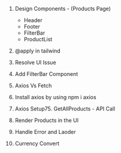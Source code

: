 1. Design Components -
(Products Page)
    - Header
    - Footer
    - FilterBar
    - ProductList


1. @apply in tailwind
2. Resolve UI Issue
3. Add FilterBar Component
4. Axios Vs Fetch
5. Install axios by using npm i axios
6. Axios Setup75. GetAllProducts - API Call
7. Render Products in the UI
8. Handle Error and Laoder
9. Currency Convert
